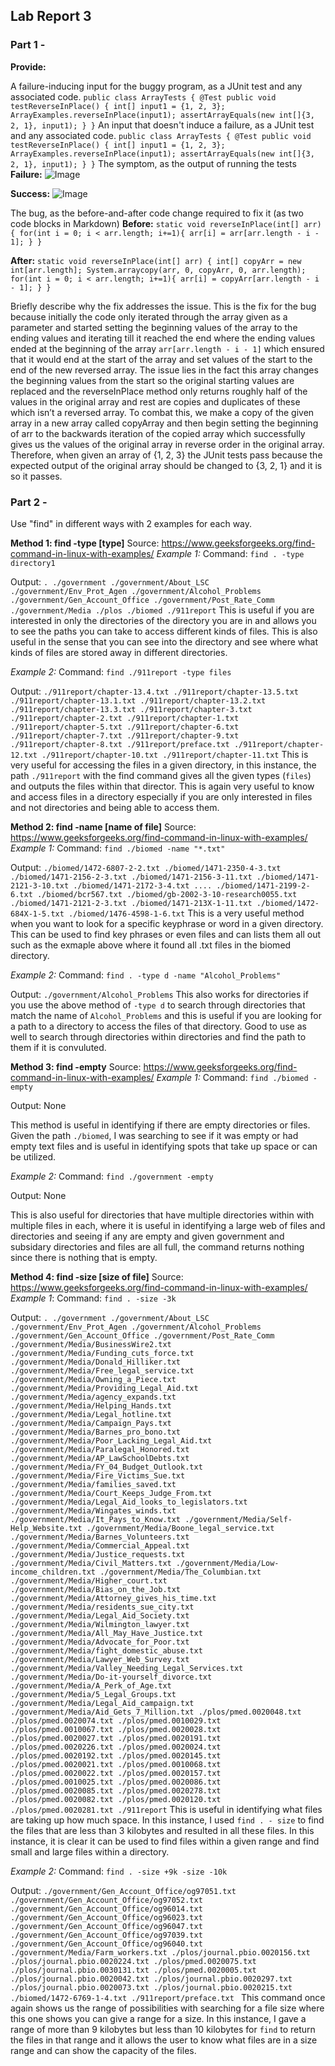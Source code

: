 ## Lab Report 3

### Part 1 -

**Provide:**

A failure-inducing input for the buggy program, as a JUnit test and any associated code.
`
public class ArrayTests {
  @Test
  public void testReverseInPlace() {
    int[] input1 = {1, 2, 3};
    ArrayExamples.reverseInPlace(input1);
    assertArrayEquals(new int[]{3, 2, 1}, input1);
  }
}
`
An input that doesn't induce a failure, as a JUnit test and any associated code.
`
public class ArrayTests {
  @Test
  public void testReverseInPlace() {
    int[] input1 = {1, 2, 3};
    ArrayExamples.reverseInPlace(input1);
    assertArrayEquals(new int[]{3, 2, 1}, input1);
  }
}
`
The symptom, as the output of running the tests
**Failure:**
![Image](screenshotlab3-2.jpeg)

**Success:**
![Image](screenshotlab3-2.jpeg)

The bug, as the before-and-after code change required to fix it (as two code blocks in Markdown)
**Before:**
`
static void reverseInPlace(int[] arr) {
  for(int i = 0; i < arr.length; i+=1){
    arr[i] = arr[arr.length - i - 1];
  }
}
`

**After:**
`
static void reverseInPlace(int[] arr) {
  int[] copyArr = new int[arr.length];
  System.arraycopy(arr, 0, copyArr, 0, arr.length);
  for(int i = 0; i < arr.length; i+=1){
    arr[i] = copyArr[arr.length - i - 1];
  }
}
`

Briefly describe why the fix addresses the issue.
This is the fix for the bug because initially the code only iterated through the array given as a parameter and started setting the beginning values of the array to the ending values and iterating till it reached the end where the ending values ended at the beginning of the array `arr[arr.length - i - 1]` which ensured that it would end at the start of the array and set values of the start to the end of the new reversed array. The issue lies in the fact this array changes the beginning values from the start so the original starting values are replaced and the reverseInPlace method only returns roughly half of the values in the original array and rest are copies and duplicates of these which isn’t a reversed array. To combat this, we make a copy of the given array in a new array called copyArray and then begin setting the beginning of arr to the backwards iteration of the copied array which successfully gives us the values of the original array in reverse order in the original array. Therefore, when given an array of {1, 2, 3} the JUnit tests pass because the expected output of the original array should be changed to {3, 2, 1} and it is so it passes.

### Part 2 -

Use "find" in different ways with 2 examples for each way.

**Method 1: find -type [type]**
Source: https://www.geeksforgeeks.org/find-command-in-linux-with-examples/
_Example 1:_
Command: 
`find . -type directory1`

Output:
`
.
./government
./government/About_LSC
./government/Env_Prot_Agen
./government/Alcohol_Problems
./government/Gen_Account_Office
./government/Post_Rate_Comm
./government/Media
./plos
./biomed
./911report
`
This is useful if you are interested in only the directories of the directory you are in and allows you to see the paths you can take to access different kinds of files.
This is also useful in the sense that you can see into the directory and see where what kinds of files are stored away in different directories.

_Example 2:_
Command:
`find ./911report -type files`

Output:
`
./911report/chapter-13.4.txt
./911report/chapter-13.5.txt
./911report/chapter-13.1.txt
./911report/chapter-13.2.txt
./911report/chapter-13.3.txt
./911report/chapter-3.txt
./911report/chapter-2.txt
./911report/chapter-1.txt
./911report/chapter-5.txt
./911report/chapter-6.txt
./911report/chapter-7.txt
./911report/chapter-9.txt
./911report/chapter-8.txt
./911report/preface.txt
./911report/chapter-12.txt
./911report/chapter-10.txt
./911report/chapter-11.txt
`
This is very useful for accessing the files in a given directory, in this instance, the path `./911report` with the find command gives all the given types (`files`) and outputs the files within that director.
This is again very useful to know and access files in a directory especially if you are only interested in files and not directories and being able to access them.

**Method 2: find -name [name of file]**
Source: https://www.geeksforgeeks.org/find-command-in-linux-with-examples/
_Example 1:_
Command:
`find ./biomed -name "*.txt"`

Output:
`
./biomed/1472-6807-2-2.txt
./biomed/1471-2350-4-3.txt
./biomed/1471-2156-2-3.txt
./biomed/1471-2156-3-11.txt
./biomed/1471-2121-3-10.txt
./biomed/1471-2172-3-4.txt
....
./biomed/1471-2199-2-6.txt
./biomed/bcr567.txt
./biomed/gb-2002-3-10-research0055.txt
./biomed/1471-2121-2-3.txt
./biomed/1471-213X-1-11.txt
./biomed/1472-684X-1-5.txt
./biomed/1476-4598-1-6.txt
`
This is a very useful method when you want to look for a specific keyphrase or word in a given directory. This can be used to find key phrases or even files and can lists them all out such as the exmaple above where it found all .txt files in the biomed directory.

_Example 2:_
Command: 
`find . -type d -name "Alcohol_Problems"`

Output:
`
./government/Alcohol_Problems
`
This also works for directories if you use the above method of `-type d` to search through directories that match the name of `Alcohol_Problems` and this is useful if you are looking for a path to a directory to access the files of that directory.
Good to use as well to search through directories within directories and find the path to them if it is convuluted. 

**Method 3: find -empty**
Source: https://www.geeksforgeeks.org/find-command-in-linux-with-examples/
_Example 1:_
Command:
`find ./biomed -empty`

Output:
None
`   `

This method is useful in identifying if there are empty directories or files. Given the path `./biomed`, I was searching to see if it was empty or had empty text files and is useful in identifying spots that take up space or can be utilized.

_Example 2:_
Command:
`find ./government -empty`

Output:
None 
`   `

This is also useful for directories that have multiple directories within with multiple files in each, where it is useful in identifying a large web of files and directories and seeing if any are empty and given government and subsidary directories and files are all full, the command returns nothing since there is nothing that is empty.

**Method 4: find -size [size of file]**
Source: https://www.geeksforgeeks.org/find-command-in-linux-with-examples/ 
_Example 1_:
Command:
`find . -size -3k`

Output:
`
.
./government
./government/About_LSC
./government/Env_Prot_Agen
./government/Alcohol_Problems
./government/Gen_Account_Office
./government/Post_Rate_Comm
./government/Media/BusinessWire2.txt
./government/Media/Funding_cuts_force.txt
./government/Media/Donald_Hilliker.txt
./government/Media/Free_legal_service.txt
./government/Media/Owning_a_Piece.txt
./government/Media/Providing_Legal_Aid.txt
./government/Media/agency_expands.txt
./government/Media/Helping_Hands.txt
./government/Media/Legal_hotline.txt
./government/Media/Campaign_Pays.txt
./government/Media/Barnes_pro_bono.txt
./government/Media/Poor_Lacking_Legal_Aid.txt
./government/Media/Paralegal_Honored.txt
./government/Media/AP_LawSchoolDebts.txt
./government/Media/FY_04_Budget_Outlook.txt
./government/Media/Fire_Victims_Sue.txt
./government/Media/families_saved.txt
./government/Media/Court_Keeps_Judge_From.txt
./government/Media/Legal_Aid_looks_to_legislators.txt
./government/Media/Wingates_winds.txt
./government/Media/It_Pays_to_Know.txt
./government/Media/Self-Help_Website.txt
./government/Media/Boone_legal_service.txt
./government/Media/Barnes_Volunteers.txt
./government/Media/Commercial_Appeal.txt
./government/Media/Justice_requests.txt
./government/Media/Civil_Matters.txt
./government/Media/Low-income_children.txt
./government/Media/The_Columbian.txt
./government/Media/Higher_court.txt
./government/Media/Bias_on_the_Job.txt
./government/Media/Attorney_gives_his_time.txt
./government/Media/residents_sue_city.txt
./government/Media/Legal_Aid_Society.txt
./government/Media/Wilmington_lawyer.txt
./government/Media/All_May_Have_Justice.txt
./government/Media/Advocate_for_Poor.txt
./government/Media/fight_domestic_abuse.txt
./government/Media/Lawyer_Web_Survey.txt
./government/Media/Valley_Needing_Legal_Services.txt
./government/Media/Do-it-yourself_divorce.txt
./government/Media/A_Perk_of_Age.txt
./government/Media/5_Legal_Groups.txt
./government/Media/Legal_Aid_campaign.txt
./government/Media/Aid_Gets_7_Million.txt
./plos/pmed.0020048.txt
./plos/pmed.0020074.txt
./plos/pmed.0010029.txt
./plos/pmed.0010067.txt
./plos/pmed.0020028.txt
./plos/pmed.0020027.txt
./plos/pmed.0020191.txt
./plos/pmed.0020226.txt
./plos/pmed.0020024.txt
./plos/pmed.0020192.txt
./plos/pmed.0020145.txt
./plos/pmed.0020021.txt
./plos/pmed.0010068.txt
./plos/pmed.0020022.txt
./plos/pmed.0020157.txt
./plos/pmed.0010025.txt
./plos/pmed.0020086.txt
./plos/pmed.0020085.txt
./plos/pmed.0020278.txt
./plos/pmed.0020082.txt
./plos/pmed.0020120.txt
./plos/pmed.0020281.txt
./911report
`
This is useful in identifying what files are taking up how much space. In this instance, I used `find . - size` to find the files that are less than 3 kilobytes and resulted in all these files. In this instance, it is clear it can be used to find files within a given range and find small and large files within a directory.

_Example 2:_
Command: 
`find . -size +9k -size -10k`

Output:
`./government/Gen_Account_Office/og97051.txt
./government/Gen_Account_Office/og97052.txt
./government/Gen_Account_Office/og96014.txt
./government/Gen_Account_Office/og96023.txt
./government/Gen_Account_Office/og96047.txt
./government/Gen_Account_Office/og97039.txt
./government/Gen_Account_Office/og96040.txt
./government/Media/Farm_workers.txt
./plos/journal.pbio.0020156.txt
./plos/journal.pbio.0020224.txt
./plos/pmed.0020075.txt
./plos/journal.pbio.0030131.txt
./plos/pmed.0020005.txt
./plos/journal.pbio.0020042.txt
./plos/journal.pbio.0020297.txt
./plos/journal.pbio.0020073.txt
./plos/journal.pbio.0020215.txt
./biomed/1472-6769-1-4.txt
./911report/preface.txt
`
This command once again shows us the range of possibilities with searching for a file size where this one shows you can give a range for a size. In this instance, I gave a range of more than 9 kilobytes but less than 10 kilobytes for `find` to return the files in that range and it allows the user to know what files are in a size range and can show the capacity of the files. 
